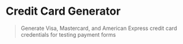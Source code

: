 # Credit Card Generator
> Generate Visa, Mastercard, and American Express credit card credentials for testing payment forms
